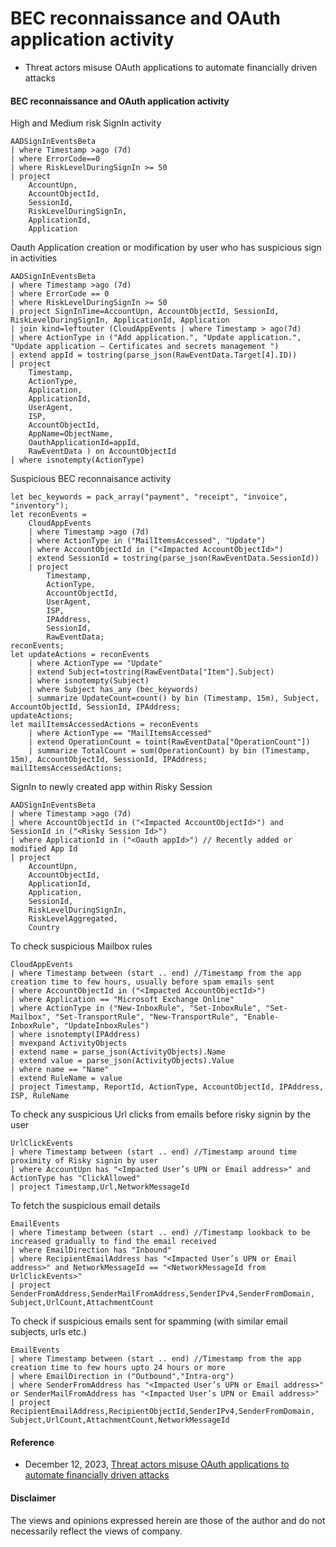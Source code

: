 # BEC reconnaissance and OAuth application activity
- Threat actors misuse OAuth applications to automate financially driven attacks

#### BEC reconnaissance and OAuth application activity

High and Medium risk SignIn activity
```kusto
AADSignInEventsBeta
| where Timestamp >ago (7d)
| where ErrorCode==0
| where RiskLevelDuringSignIn >= 50
| project
    AccountUpn,
    AccountObjectId,
    SessionId,
    RiskLevelDuringSignIn,
    ApplicationId,
    Application
```

Oauth Application creation or modification by user who has suspicious sign in activities
```kusto
AADSignInEventsBeta
| where Timestamp >ago (7d)
| where ErrorCode == 0
| where RiskLevelDuringSignIn >= 50
| project SignInTime=AccountUpn, AccountObjectId, SessionId, RiskLevelDuringSignIn, ApplicationId, Application
| join kind=leftouter (CloudAppEvents | where Timestamp > ago(7d)
| where ActionType in ("Add application.", "Update application.", "Update application – Certificates and secrets management ")
| extend appId = tostring(parse_json(RawEventData.Target[4].ID))
| project
    Timestamp,
    ActionType,
    Application,
    ApplicationId,
    UserAgent,
    ISP,
    AccountObjectId,
    AppName=ObjectName,
    OauthApplicationId=appId,
    RawEventData ) on AccountObjectId
| where isnotempty(ActionType)
```

Suspicious BEC reconnaisance activity
```kusto 
let bec_keywords = pack_array("payment", "receipt", "invoice", "inventory"); 
let reconEvents = 
    CloudAppEvents
    | where Timestamp >ago (7d)
    | where ActionType in ("MailItemsAccessed", "Update")
    | where AccountObjectId in ("<Impacted AccountObjectId>")
    | extend SessionId = tostring(parse_json(RawEventData.SessionId))
    | project
        Timestamp,
        ActionType,
        AccountObjectId,
        UserAgent,
        ISP,
        IPAddress,
        SessionId,
        RawEventData;
reconEvents;
let updateActions = reconEvents
    | where ActionType == "Update" 
    | extend Subject=tostring(RawEventData["Item"].Subject)
    | where isnotempty(Subject)
    | where Subject has_any (bec_keywords)
    | summarize UpdateCount=count() by bin (Timestamp, 15m), Subject, AccountObjectId, SessionId, IPAddress;
updateActions;
let mailItemsAccessedActions = reconEvents 
    | where ActionType == "MailItemsAccessed" 
    | extend OperationCount = toint(RawEventData["OperationCount"])
    | summarize TotalCount = sum(OperationCount) by bin (Timestamp, 15m), AccountObjectId, SessionId, IPAddress;
mailItemsAccessedActions;
```

SignIn to newly created app within Risky Session
```kusto
AADSignInEventsBeta
| where Timestamp >ago (7d) 
| where AccountObjectId in ("<Impacted AccountObjectId>") and 
SessionId in ("<Risky Session Id>")
| where ApplicationId in ("<Oauth appId>") // Recently added or modified App Id
| project
    AccountUpn,
    AccountObjectId,
    ApplicationId,
    Application,
    SessionId,
    RiskLevelDuringSignIn,
    RiskLevelAggregated,
    Country
```

To check suspicious Mailbox rules
```kusto
CloudAppEvents
| where Timestamp between (start .. end) //Timestamp from the app creation time to few hours, usually before spam emails sent
| where AccountObjectId in ("<Impacted AccountObjectId>")
| where Application == "Microsoft Exchange Online"
| where ActionType in ("New-InboxRule", "Set-InboxRule", "Set-Mailbox", "Set-TransportRule", "New-TransportRule", "Enable-InboxRule", "UpdateInboxRules")
| where isnotempty(IPAddress)
| mvexpand ActivityObjects
| extend name = parse_json(ActivityObjects).Name
| extend value = parse_json(ActivityObjects).Value
| where name == "Name"
| extend RuleName = value 
| project Timestamp, ReportId, ActionType, AccountObjectId, IPAddress, ISP, RuleName
```

To check any suspicious Url clicks from emails before risky signin by the user
```kusto
UrlClickEvents
| where Timestamp between (start .. end) //Timestamp around time proximity of Risky signin by user
| where AccountUpn has "<Impacted User’s UPN or Email address>" and ActionType has "ClickAllowed"
| project Timestamp,Url,NetworkMessageId
```

To fetch the suspicious email details
```kusto
EmailEvents
| where Timestamp between (start .. end) //Timestamp lookback to be increased gradually to find the email received
| where EmailDirection has "Inbound"
| where RecipientEmailAddress has "<Impacted User’s UPN or Email address>" and NetworkMessageId == "<NetworkMessageId from UrlClickEvents>"
| project SenderFromAddress,SenderMailFromAddress,SenderIPv4,SenderFromDomain, Subject,UrlCount,AttachmentCount
```  
     
To check if suspicious emails sent for spamming (with similar email subjects, urls etc.)
```kusto
EmailEvents
| where Timestamp between (start .. end) //Timestamp from the app creation time to few hours upto 24 hours or more
| where EmailDirection in ("Outbound","Intra-org")
| where SenderFromAddress has "<Impacted User’s UPN or Email address>"  or SenderMailFromAddress has "<Impacted User’s UPN or Email address>"
| project RecipientEmailAddress,RecipientObjectId,SenderIPv4,SenderFromDomain, Subject,UrlCount,AttachmentCount,NetworkMessageId
```

#### Reference
- December 12, 2023, [Threat actors misuse OAuth applications to automate financially driven attacks](https://www.microsoft.com/en-us/security/blog/2023/12/12/threat-actors-misuse-oauth-applications-to-automate-financially-driven-attacks/)

#### Disclaimer
The views and opinions expressed herein are those of the author and do not necessarily reflect the views of company.
